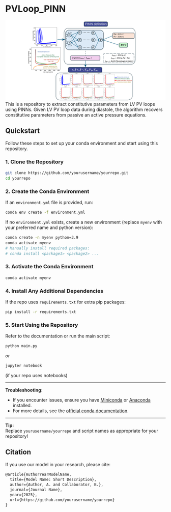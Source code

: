 # PVLoop_PINN
![Logo](Fig_1_PV_loops_2_git.svg)
This is a repository to extract constitutive parameters from LV PV loops using PINNs.
Given LV PV loop data during diastole, the algorithm recovers constitutive parameters from passive an active pressure equations.

## Quickstart

Follow these steps to set up your conda environment and start using this repository.

### 1. Clone the Repository

```bash
git clone https://github.com/yourusername/yourrepo.git
cd yourrepo
```

### 2. Create the Conda Environment

If an `environment.yml` file is provided, run:

```bash
conda env create -f environment.yml
```

If no `environment.yml` exists, create a new environment (replace `myenv` with your preferred name and python version):

```bash
conda create -n myenv python=3.9
conda activate myenv
# Manually install required packages:
# conda install <package1> <package2> ...
```

### 3. Activate the Conda Environment

```bash
conda activate myenv
```

### 4. Install Any Additional Dependencies

If the repo uses `requirements.txt` for extra pip packages:

```bash
pip install -r requirements.txt
```

### 5. Start Using the Repository

Refer to the documentation or run the main script:

```bash
python main.py
```
_or_
```bash
jupyter notebook
```
(if your repo uses notebooks)

---

**Troubleshooting:**
- If you encounter issues, ensure you have [Miniconda](https://docs.conda.io/en/latest/miniconda.html) or [Anaconda](https://www.anaconda.com/products/distribution) installed.
- For more details, see the [official conda documentation](https://docs.conda.io/projects/conda/en/latest/user-guide/tasks/manage-environments.html).

---

**Tip:**  
Replace `yourusername/yourrepo` and script names as appropriate for your repository!

## Citation

If you use our model in your research, please cite:

```
@article{AuthorYearModelName,
  title={Model Name: Short Description},
  author={Author, A. and Collaborator, B.},
  journal={Journal Name},
  year={2025},
  url={https://github.com/yourusername/yourrepo}
}
```
